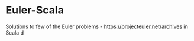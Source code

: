 # Euler-Scala
Solutions to few of the Euler problems - https://projecteuler.net/archives in Scala
d
